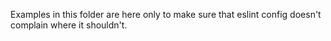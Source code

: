 Examples in this folder are here only to make sure that eslint config doesn't complain where it shouldn't.
